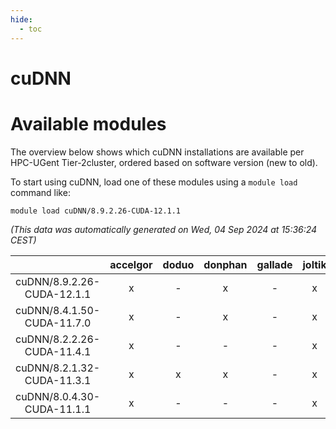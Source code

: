 ```yaml
---
hide:
  - toc
---
```


cuDNN
=====

# Available modules


The overview below shows which cuDNN installations are available per HPC-UGent Tier-2cluster, ordered based on software version (new to old).

To start using cuDNN, load one of these modules using a `module load` command like:

```shell
module load cuDNN/8.9.2.26-CUDA-12.1.1
```

*(This data was automatically generated on Wed, 04 Sep 2024 at 15:36:24 CEST)*  

| |accelgor|doduo|donphan|gallade|joltik|shinx|skitty|
| :---: | :---: | :---: | :---: | :---: | :---: | :---: | :---: |
|cuDNN/8.9.2.26-CUDA-12.1.1|x|-|x|-|x|-|-|
|cuDNN/8.4.1.50-CUDA-11.7.0|x|-|x|-|x|-|-|
|cuDNN/8.2.2.26-CUDA-11.4.1|x|-|-|-|x|-|-|
|cuDNN/8.2.1.32-CUDA-11.3.1|x|x|x|-|x|-|x|
|cuDNN/8.0.4.30-CUDA-11.1.1|x|-|-|-|x|-|x|
